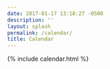 ```yaml
---
date: 2017-01-17 13:18:27 -0500
description: ''
layout: splash
permalink: /calendar/
title: Calendar
---
```


{% include calendar.html %}
